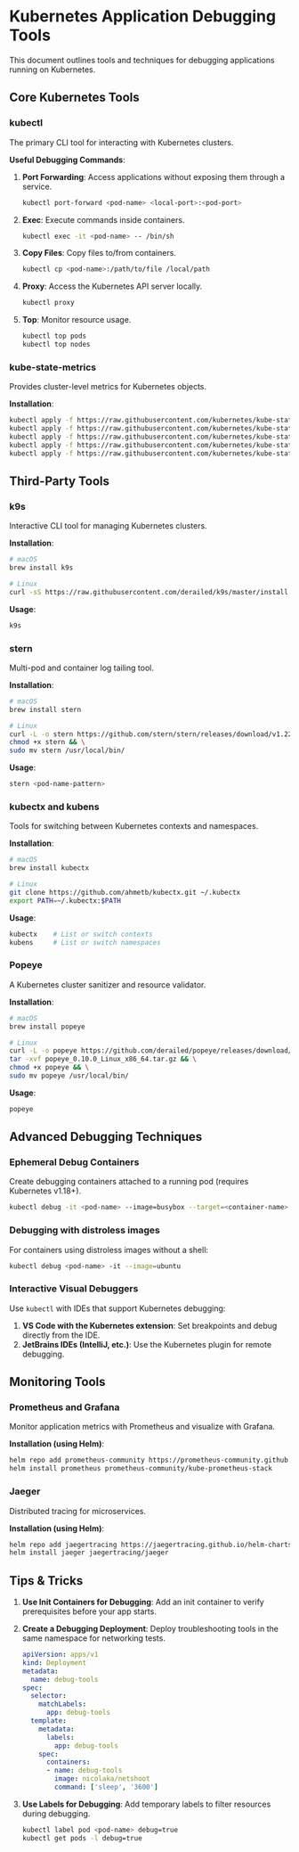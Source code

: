 # Kubernetes Application Debugging Tools

This document outlines tools and techniques for debugging applications running on Kubernetes.

## Core Kubernetes Tools

### kubectl

The primary CLI tool for interacting with Kubernetes clusters.

**Useful Debugging Commands**:

1. **Port Forwarding**: Access applications without exposing them through a service.
   ```bash
   kubectl port-forward <pod-name> <local-port>:<pod-port>
   ```

2. **Exec**: Execute commands inside containers.
   ```bash
   kubectl exec -it <pod-name> -- /bin/sh
   ```

3. **Copy Files**: Copy files to/from containers.
   ```bash
   kubectl cp <pod-name>:/path/to/file /local/path
   ```

4. **Proxy**: Access the Kubernetes API server locally.
   ```bash
   kubectl proxy
   ```

5. **Top**: Monitor resource usage.
   ```bash
   kubectl top pods
   kubectl top nodes
   ```

### kube-state-metrics

Provides cluster-level metrics for Kubernetes objects.

**Installation**:
```bash
kubectl apply -f https://raw.githubusercontent.com/kubernetes/kube-state-metrics/master/examples/standard/cluster-role-binding.yaml
kubectl apply -f https://raw.githubusercontent.com/kubernetes/kube-state-metrics/master/examples/standard/cluster-role.yaml
kubectl apply -f https://raw.githubusercontent.com/kubernetes/kube-state-metrics/master/examples/standard/deployment.yaml
kubectl apply -f https://raw.githubusercontent.com/kubernetes/kube-state-metrics/master/examples/standard/service-account.yaml
kubectl apply -f https://raw.githubusercontent.com/kubernetes/kube-state-metrics/master/examples/standard/service.yaml
```

## Third-Party Tools

### k9s

Interactive CLI tool for managing Kubernetes clusters.

**Installation**:
```bash
# macOS
brew install k9s

# Linux
curl -sS https://raw.githubusercontent.com/derailed/k9s/master/install.sh | bash
```

**Usage**:
```bash
k9s
```

### stern

Multi-pod and container log tailing tool.

**Installation**:
```bash
# macOS
brew install stern

# Linux
curl -L -o stern https://github.com/stern/stern/releases/download/v1.22.0/stern_1.22.0_linux_amd64 && \
chmod +x stern && \
sudo mv stern /usr/local/bin/
```

**Usage**:
```bash
stern <pod-name-pattern>
```

### kubectx and kubens

Tools for switching between Kubernetes contexts and namespaces.

**Installation**:
```bash
# macOS
brew install kubectx

# Linux
git clone https://github.com/ahmetb/kubectx.git ~/.kubectx
export PATH=~/.kubectx:$PATH
```

**Usage**:
```bash
kubectx    # List or switch contexts
kubens     # List or switch namespaces
```

### Popeye

A Kubernetes cluster sanitizer and resource validator.

**Installation**:
```bash
# macOS
brew install popeye

# Linux
curl -L -o popeye https://github.com/derailed/popeye/releases/download/v0.10.0/popeye_0.10.0_Linux_x86_64.tar.gz && \
tar -xvf popeye_0.10.0_Linux_x86_64.tar.gz && \
chmod +x popeye && \
sudo mv popeye /usr/local/bin/
```

**Usage**:
```bash
popeye
```

## Advanced Debugging Techniques

### Ephemeral Debug Containers

Create debugging containers attached to a running pod (requires Kubernetes v1.18+).

```bash
kubectl debug -it <pod-name> --image=busybox --target=<container-name>
```

### Debugging with distroless images

For containers using distroless images without a shell:

```bash
kubectl debug <pod-name> -it --image=ubuntu
```

### Interactive Visual Debuggers

Use `kubectl` with IDEs that support Kubernetes debugging:

1. **VS Code with the Kubernetes extension**: Set breakpoints and debug directly from the IDE.
2. **JetBrains IDEs (IntelliJ, etc.)**: Use the Kubernetes plugin for remote debugging.

## Monitoring Tools

### Prometheus and Grafana

Monitor application metrics with Prometheus and visualize with Grafana.

**Installation (using Helm)**:
```bash
helm repo add prometheus-community https://prometheus-community.github.io/helm-charts
helm install prometheus prometheus-community/kube-prometheus-stack
```

### Jaeger

Distributed tracing for microservices.

**Installation (using Helm)**:
```bash
helm repo add jaegertracing https://jaegertracing.github.io/helm-charts
helm install jaeger jaegertracing/jaeger
```

## Tips & Tricks

1. **Use Init Containers for Debugging**:
   Add an init container to verify prerequisites before your app starts.

2. **Create a Debugging Deployment**:
   Deploy troubleshooting tools in the same namespace for networking tests.
   ```yaml
   apiVersion: apps/v1
   kind: Deployment
   metadata:
     name: debug-tools
   spec:
     selector:
       matchLabels:
         app: debug-tools
     template:
       metadata:
         labels:
           app: debug-tools
       spec:
         containers:
         - name: debug-tools
           image: nicolaka/netshoot
           command: ['sleep', '3600']
   ```

3. **Use Labels for Debugging**:
   Add temporary labels to filter resources during debugging.
   ```bash
   kubectl label pod <pod-name> debug=true
   kubectl get pods -l debug=true
   ```